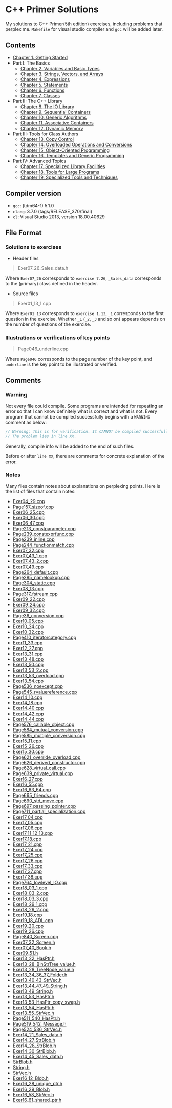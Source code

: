 # C++ Primer Solutions

My solutions to C++ Primer(5th edition) exercises, including problems that perplex me. ```Makefile``` for visual studio compiler and ```gcc``` will be added later.

## Contents
- [Chapter 1. Getting Started](chap01)
- Part I: The Basics
  - [Chapter 2. Variables and Basic Types](chap02)
  - [Chapter 3. Strings, Vectors, and Arrays](chap03)
  - [Chapter 4. Expressions](chap04)
  - [Chapter 5. Statements](chap05)
  - [Chapter 6. Functions](chap06)
  - [Chapter 7. Classes](chap07)
- Part II: The C++ Library
  - [Chapter 8. The IO Library](chap08)
  - [Chapter 9. Sequential Containers](chap09)
  - [Chapter 10. Generic Algorithms](chap10)
  - [Chapter 11. Associative Containers](chap11)
  - [Chapter 12. Dynamic Memory](chap12)
- Part III: Tools for Class Authors
  - [Chapter 13. Copy Control](chap13)
  - [Chapter 14. Overloaded Operations and Conversions](chap14)
  - [Chapter 15. Object-Oriented Programming](chap15)
  - [Chapter 16. Templates and Generic Programming](chap16)
- Part IV:  Advanced Topics
  - [Chapter 17. Specialized Library Facilities](chap17)
  - [Chapter 18. Tools for Large Programs](chap18)
  - [Chapter 19. Specialized Tools and Techniques](chap19)

## Compiler version

* ```gcc```: (tdm64-1) 5.1.0
* ```clang```: 3.7.0 (tags/RELEASE_370/final)
* ```cl```: Visual Studio 2013, version 18.00.40629

## File Format

### Solutions to exercises

* Header files

> Exer07_26_Sales_data.h

Where ```Exer07_26``` corresponds to ```exercise 7.26```, ```_Sales_data``` corresponds to the (primary) class defined in the header.

* Source files

> Exer01_13_1.cpp

Where ```Exer01_13``` corresponds to ```exercise 1.13```, ```_1``` corresponds to the first question in the exercise. Whether ```_1``` (```_2```, ```_3``` and so on) appears depends on the number of questions of the exercise.

### Illustrations or verifications of key points

> Page046_underline.cpp

Where ```Page046``` corresponds to the page number of the key point, and ```underline``` is the key point to be illustrated or verified.

## Comments

### Warning

Not every file could compile. Some programs are intended for repeating an error so that I can know definitely what is correct and what is not. Every program that cannot be compiled successfully begins with a ```WARNING``` comment as below:

```cpp
// Warning: This is for verification. It CANNOT be compiled successfully by both compiler.
// The problem lies in line XX.
```

Generally, compile info will be added to the end of such files.

Before or after ```line XX```, there are comments for concrete explanation of the error. 

### Notes

Many files contain notes about explanations on perplexing points. Here is the list of files that contain notes:
- [Exer04_29.cpp](chap04/Exer04_29.cpp)
- [Page157_sizeof.cpp](chap04/Page157_sizeof.cpp)
- [Exer06_25.cpp](chap06/Exer06_25.cpp)
- [Exer06_30.cpp](chap06/Exer06_30.cpp)
- [Exer06_47.cpp](chap06/Exer06_47.cpp)
- [Page213_constparameter.cpp](chap06/Page213_constparameter.cpp)
- [Page239_constexprfunc.cpp](chap06/Page239_constexprfunc.cpp)
- [Page239_inline.cpp](chap06/Page239_inline.cpp)
- [Page244_functionmatch.cpp](chap06/Page244_functionmatch.cpp)
- [Exer07_32.cpp](chap07/Exer07_32.cpp)
- [Exer07_43_1.cpp](chap07/Exer07_43_1.cpp)
- [Exer07_43_2.cpp](chap07/Exer07_43_2.cpp)
- [Exer07_49.cpp](chap07/Exer07_49.cpp)
- [Page264_default.cpp](chap07/Page264_default.cpp)
- [Page285_namelookup.cpp](chap07/Page285_namelookup.cpp)
- [Page304_static.cpp](chap07/Page304_static.cpp)
- [Exer08_13.cpp](chap08/Exer08_13.cpp)
- [Page317_fstream.cpp](chap08/Page317_fstream.cpp)
- [Exer09_22.cpp](chap09/Exer09_22.cpp)
- [Exer09_24.cpp](chap09/Exer09_24.cpp)
- [Exer09_32.cpp](chap09/Exer09_32.cpp)
- [Page36_conversion.cpp](chap09/Page36_conversion.cpp)
- [Exer10_05.cpp](chap10/Exer10_05.cpp)
- [Exer10_24.cpp](chap10/Exer10_24.cpp)
- [Exer10_32.cpp](chap10/Exer10_32.cpp)
- [Page410_iteratorcategory.cpp](chap10/Page410_iteratorcategory.cpp)
- [Exer11_33.cpp](chap11/Exer11_33.cpp)
- [Exer12_27.cpp](chap12/Exer12_27.cpp)
- [Exer13_31.cpp](chap13/Exer13_31.cpp)
- [Exer13_48.cpp](chap13/Exer13_48.cpp)
- [Exer13_50.cpp](chap13/Exer13_50.cpp)
- [Exer13_53_2.cpp](chap13/Exer13_53_2.cpp)
- [Exer13_53_overload.cpp](chap13/Exer13_53_overload.cpp)
- [Exer13_54.cpp](chap13/Exer13_54.cpp)
- [Page536_noexcept.cpp](chap13/Page536_noexcept.cpp)
- [Page545_rvaluereference.cpp](chap13/Page545_rvaluereference.cpp)
- [Exer14_10.cpp](chap14/Exer14_10.cpp)
- [Exer14_18.cpp](chap14/Exer14_18.cpp)
- [Exer14_40.cpp](chap14/Exer14_40.cpp)
- [Exer14_42.cpp](chap14/Exer14_42.cpp)
- [Exer14_44.cpp](chap14/Exer14_44.cpp)
- [Page576_callable_object.cpp](chap14/Page576_callable_object.cpp)
- [Page584_mutual_conversion.cpp](chap14/Page584_mutual_conversion.cpp)
- [Page585_multiple_conversion.cpp](chap14/Page585_multiple_conversion.cpp)
- [Exer15_11.cpp](chap15/Exer15_11.cpp)
- [Exer15_26.cpp](chap15/Exer15_26.cpp)
- [Exer15_30.cpp](chap15/Exer15_30.cpp)
- [Page621_override_overload.cpp](chap15/Page621_override_overload.cpp)
- [Page626_derived_constructor.cpp](chap15/Page626_derived_constructor.cpp)
- [Page628_virtual_call.cpp](chap15/Page628_virtual_call.cpp)
- [Page639_private_virtual.cpp](chap15/Page639_private_virtual.cpp)
- [Exer16_27.cpp](chap16/Exer16_27.cpp)
- [Exer16_55.cpp](chap16/Exer16_55.cpp)
- [Exer16_63_64.cpp](chap16/Exer16_63_64.cpp)
- [Page665_friends.cpp](chap16/Page665_friends.cpp)
- [Page690_std_move.cpp](chap16/Page690_std_move.cpp)
- [Page697_passing_pointer.cpp](chap16/Page697_passing_pointer.cpp)
- [Page711_partial_specialization.cpp](chap16/Page711_partial_specialization.cpp)
- [Exer17_04.cpp](chap17/Exer17_04.cpp)
- [Exer17_05.cpp](chap17/Exer17_05.cpp)
- [Exer17_06.cpp](chap17/Exer17_06.cpp)
- [Exer17_11_12_13.cpp](chap17/Exer17_11_12_13.cpp)
- [Exer17_18.cpp](chap17/Exer17_18.cpp)
- [Exer17_21.cpp](chap17/Exer17_21.cpp)
- [Exer17_24.cpp](chap17/Exer17_24.cpp)
- [Exer17_25.cpp](chap17/Exer17_25.cpp)
- [Exer17_26.cpp](chap17/Exer17_26.cpp)
- [Exer17_33.cpp](chap17/Exer17_33.cpp)
- [Exer17_37.cpp](chap17/Exer17_37.cpp)
- [Exer17_38.cpp](chap17/Exer17_38.cpp)
- [Page764_lowlevel_IO.cpp](chap17/Page764_lowlevel_IO.cpp)
- [Exer18_03_1.cpp](chap18/Exer18_03_1.cpp)
- [Exer18_03_2.cpp](chap18/Exer18_03_2.cpp)
- [Exer18_03_3.cpp](chap18/Exer18_03_3.cpp)
- [Exer18_29_1.cpp](chap18/Exer18_29_1.cpp)
- [Exer18_29_2.cpp](chap18/Exer18_29_2.cpp)
- [Exer19_18.cpp](chap19/Exer19_18.cpp)
- [Exer19_18_ADL.cpp](chap19/Exer19_18_ADL.cpp)
- [Exer19_20.cpp](chap19/Exer19_20.cpp)
- [Exer19_26.cpp](chap19/Exer19_26.cpp)
- [Page840_Screen.cpp](chap19/Page840_Screen.cpp)
- [Exer07_32_Screen.h](chap07/Exer07_32_Screen.h)
- [Exer07_40_Book.h](chap07/Exer07_40_Book.h)
- [Exer09_51.h](chap09/Exer09_51.h)
- [Exer13_22_HasPtr.h](chap13/Exer13_22_HasPtr.h)
- [Exer13_28_BinStrTree_value.h](chap13/Exer13_28_BinStrTree_value.h)
- [Exer13_28_TreeNode_value.h](chap13/Exer13_28_TreeNode_value.h)
- [Exer13_34_36_37_Folder.h](chap13/Exer13_34_36_37_Folder.h)
- [Exer13_40_43_StrVec.h](chap13/Exer13_40_43_StrVec.h)
- [Exer13_44_47_49_String.h](chap13/Exer13_44_47_49_String.h)
- [Exer13_49_String.h](chap13/Exer13_49_String.h)
- [Exer13_53_HasPtr.h](chap13/Exer13_53_HasPtr.h)
- [Exer13_53_HasPtr_copy_swap.h](chap13/Exer13_53_HasPtr_copy_swap.h)
- [Exer13_54_HasPtr.h](chap13/Exer13_54_HasPtr.h)
- [Exer13_55_StrVec.h](chap13/Exer13_55_StrVec.h)
- [Page511_540_HasPtr.h](chap13/Page511_540_HasPtr.h)
- [Page519_542_Message.h](chap13/Page519_542_Message.h)
- [Page524_536_StrVec.h](chap13/Page524_536_StrVec.h)
- [Exer14_21_Sales_data.h](chap14/Exer14_21_Sales_data.h)
- [Exer14_27_StrBlob.h](chap14/Exer14_27_StrBlob.h)
- [Exer14_28_StrBlob.h](chap14/Exer14_28_StrBlob.h)
- [Exer14_30_StrBlob.h](chap14/Exer14_30_StrBlob.h)
- [Exer14_45_Sales_data.h](chap14/Exer14_45_Sales_data.h)
- [StrBlob.h](chap14/StrBlob.h)
- [String.h](chap14/String.h)
- [StrVec.h](chap14/StrVec.h)
- [Exer16_12_Blob.h](chap16/Exer16_12_Blob.h)
- [Exer16_28_unique_ptr.h](chap16/Exer16_28_unique_ptr.h)
- [Exer16_29_Blob.h](chap16/Exer16_29_Blob.h)
- [Exer16_58_StrVec.h](chap16/Exer16_58_StrVec.h)
- [Exer16_61_shared_ptr.h](chap16/Exer16_61_shared_ptr.h)
